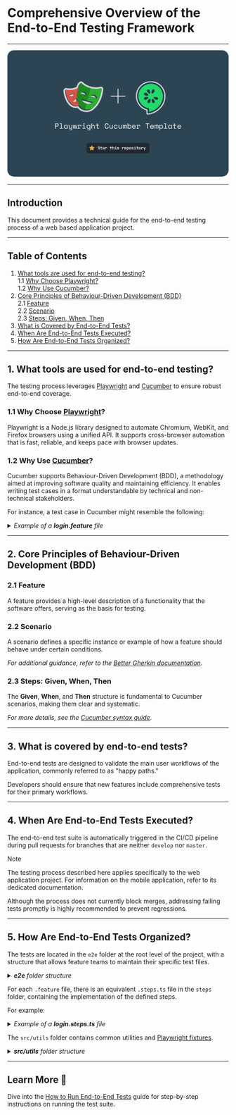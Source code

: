 # Comprehensive Overview of the End-to-End Testing Framework

---

<img src="./img/banner.png" style="border-radius: 15px"/>

---

## Introduction

This document provides a technical guide for the end-to-end testing process of a web based application project.

---

## Table of Contents

1. [What tools are used for end-to-end testing?](#1-what-tools-are-used-for-end-to-end-testing)  
   1.1 [Why Choose Playwright?](#11-why-choose-playwright)  
   1.2 [Why Use Cucumber?](#12-why-use-cucumber)
2. [Core Principles of Behaviour-Driven Development (BDD)](#2-core-principles-of-behaviour-driven-development-bdd)  
   2.1 [Feature](#21-feature)  
   2.2 [Scenario](#22-scenario)  
   2.3 [Steps: Given, When, Then](#23-steps-given-when-then)
3. [What is Covered by End-to-End Tests?](#3-what-is-covered-by-end-to-end-tests)
4. [When Are End-to-End Tests Executed?](#4-when-are-end-to-end-tests-executed)
5. [How Are End-to-End Tests Organized?](#5-how-are-end-to-end-tests-organized)

---

## 1. What tools are used for end-to-end testing?

The testing process leverages [Playwright](https://playwright.dev/) and [Cucumber](https://cucumber.io/) to ensure robust end-to-end coverage.

### 1.1 Why Choose [Playwright](https://playwright.dev/)?

Playwright is a Node.js library designed to automate Chromium, WebKit, and Firefox browsers using a unified API. It supports cross-browser automation that is fast, reliable, and keeps pace with browser updates.

### 1.2 Why Use [Cucumber](https://cucumber.io/)?

Cucumber supports Behaviour-Driven Development (BDD), a methodology aimed at improving software quality and maintaining efficiency. It enables writing test cases in a format understandable by technical and non-technical stakeholders.

For instance, a test case in Cucumber might resemble the following:

<details>
<summary>
<i>Example of a <b>login.feature</b> file</i>
</summary>

```gherkin
# login.feature
Feature: Login
  As a user
  I want to log in to the system
  So that I can access my dashboard

  Scenario: Login with valid credentials
    Given I am on the login page
    When I submit my valid credentials
    Then I should see the dashboard page
```

</details>

---

## 2. Core Principles of Behaviour-Driven Development (BDD)

### 2.1 Feature

A feature provides a high-level description of a functionality that the software offers, serving as the basis for testing.

### 2.2 Scenario

A scenario defines a specific instance or example of how a feature should behave under certain conditions.

_For additional guidance, refer to the [Better Gherkin documentation](https://cucumber.io/docs/bdd/better-gherkin/)._

### 2.3 Steps: Given, When, Then

The **Given**, **When**, and **Then** structure is fundamental to Cucumber scenarios, making them clear and systematic.

_For more details, see the [Cucumber syntax guide](https://cucumber.io/docs/gherkin/reference/)._

---

## 3. What is covered by end-to-end tests?

End-to-end tests are designed to validate the main user workflows of the application, commonly referred to as "happy paths."

Developers should ensure that new features include comprehensive tests for their primary workflows.

---

## 4. When Are End-to-End Tests Executed?

The end-to-end test suite is automatically triggered in the CI/CD pipeline during pull requests for branches that are neither `develop` nor `master`.

> [!NOTE]
>
> The testing process described here applies specifically to the web application project. For information on the mobile application, refer to its dedicated documentation.

Although the process does not currently block merges, addressing failing tests promptly is highly recommended to prevent regressions.

---

## 5. How Are End-to-End Tests Organized?

The tests are located in the `e2e` folder at the root level of the project, with a structure that allows feature teams to maintain their specific test files.

<details>
<summary>
<i><b>e2e</b> folder structure</i>
</summary>

```
src/
├── <team-folder>/
│   ├── <feature-folder>/
│   │   ├── steps/
│   │   │   ├── <feature>.steps.ts
│   │   ├── <feature>.feature
```

</details>

For each `.feature` file, there is an equivalent `.steps.ts` file in the `steps` folder, containing the implementation of the defined steps.

For example:

<details>
<summary>
<i>Example of a <b>login.steps.ts</b> file</i>
</summary>

```ts
// login.steps.ts

import { Given, When, Then } from '../utils/internal-bdd';

Given('I am on the login page', async ({ page }) => {
  await page.goto('https://example.com/login');
});

When('I submit my valid credentials', async ({ page }) => {
  await page.fill('input[name="username"]', 'user');
  await page.fill('input[name="password"]', 'password');
  await page.click('button[type="submit"]');
});

Then('I should see the dashboard page', async ({ page }) => {
  await page.waitForNavigation();
  expect(page.url()).toBe('https://example.com/dashboard');
});
```

</details>

The `src/utils` folder contains common utilities and [Playwright fixtures](https://playwright.dev/docs/test-fixtures).

<details>
<summary>
<i><b>src/utils</b> folder structure</i>
</summary>

```
src/
├── utils/
│   ├── fixtures/
│   │   ├── <fixture>.fixture.ts
│   ├── libs/
│   │   ├── <lib>.ts # shared libraries
│   ├── steps/
│   │   ├── <step>.steps.ts
```

</details>

---

## Learn More 🚀

Dive into the [How to Run End-to-End Tests](./2-how-to-run-e2e-tests.md) guide for step-by-step instructions on running the test suite.
